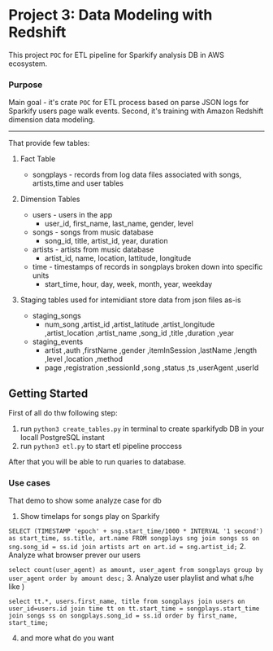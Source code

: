 # Project 3: Data Modeling with Redshift
This project `POC` for ETL pipeline for Sparkify analysis DB in AWS ecosystem.
### Purpose
Main goal - it's crate `POC` for ETL process based on parse JSON logs for Sparkify users page walk events.
Second, it's training with Amazon Redshift dimension data modeling.

---
That provide few tables:
1. Fact Table

    - songplays - records from log data files associated with songs, artists,time and user tables

2. Dimension Tables

    - users - users in the app
        * user_id, first_name, last_name, gender, level
    - songs - songs from music database
        * song_id, title, artist_id, year, duration
    - artists - artists from music database
        * artist_id, name, location, lattitude, longitude
    - time - timestamps of records in songplays broken down into specific units
        * start_time, hour, day, week, month, year, weekday  
        
3. Staging tables
used for intemidiant store data from json files as-is

    - staging_songs
      * num_song ,artist_id ,artist_latitude ,artist_longitude ,artist_location ,artist_name ,song_id ,title ,duration ,year
    - staging_events
      * artist ,auth ,firstName ,gender ,itemInSession ,lastName ,length ,level ,location ,method
      * page ,registration ,sessionId ,song ,status ,ts ,userAgent ,userId

## Getting Started

First of all do thw following step:

1. run `python3 create_tables.py` in terminal to create sparkifydb DB in your locall PostgreSQL instant
2. run `python3 etl.py` to start etl pipeline proccess

After that you will be able to run quaries to database.
### Use cases
That demo to show some analyze case for db

1. Show timelaps for songs play on Sparkify 

``SELECT (TIMESTAMP 'epoch' + sng.start_time/1000 * INTERVAL '1 second') as start_time, ss.title, art.name FROM songplays sng join songs ss on sng.song_id = ss.id join artists art on art.id = sng.artist_id;``
2. Analyze what browser prever our users

``select count(user_agent) as amount, user_agent from songplays group by user_agent order by amount desc;``
3. Analyze user playlist and what s/he like )

``select tt.*, users.first_name, title from songplays join users on user_id=users.id join time tt on tt.start_time = songplays.start_time join songs ss on songplays.song_id = ss.id order by first_name, start_time;``

4. and more what do you want